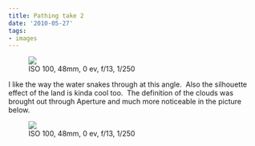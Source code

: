 ```yaml
---
title: Pathing take 2
date: '2010-05-27'
tags:
- images
---
```


<p>
	<figure>
		<img src="/images/2010/05/2009-06-24-at-12-23-48.jpg">
		<figcaption>ISO 100, 48mm, 0 ev, f/13, 1/250</figcaption>
	</figure>
</p>

I like the way the water snakes through at this angle.  Also the silhouette effect of the land is kinda cool too.  The definition of the clouds was brought out through Aperture and much more noticeable in the picture below.

<p>
	<figure>
		<img src="/images/2010/05/2009-06-24-at-12-20-16.jpg">
		<figcaption>ISO 100, 48mm, 0 ev, f/13, 1/250</figcaption>
	</figure>
</p>
